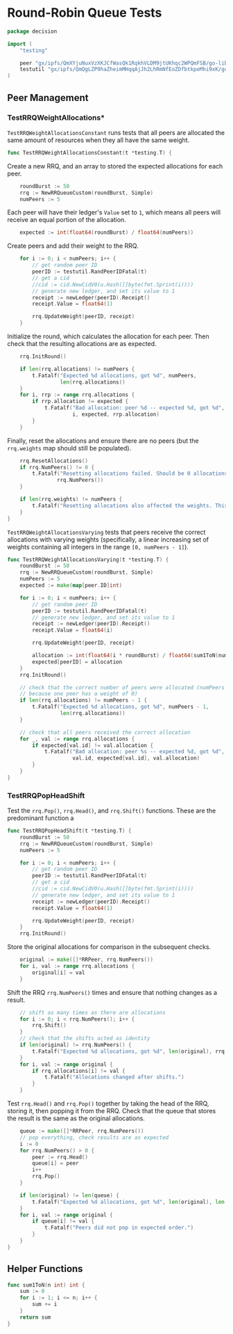 Round-Robin Queue Tests
=======================

```{.go .lib}
package decision

import (
    "testing"

    peer "gx/ipfs/QmXYjuNuxVzXKJCfWasQk1RqkhVLDM9jtUKhqc2WPQmFSB/go-libp2p-peer"
    testutil "gx/ipfs/QmQgLZP9haZheimMHqqAjJh2LhRmNfEoZDfbtkpeMhi9xK/go-testutil"
)
```

Peer Management
---------------

### TestRRQWeightAllocations*

`TestRRQWeightAllocationsConstant` runs tests that all peers are allocated the same
amount of resources when they all have the same weight.

```{.go .lib}
func TestRRQWeightAllocationsConstant(t *testing.T) {
```

Create a new RRQ, and an array to stored the expected allocations for each peer.

```{.go .lib}
    roundBurst := 50
    rrq := NewRRQueueCustom(roundBurst, Simple)
    numPeers := 5
```

Each peer will have their ledger's `Value` set to `1`, which means all peers
will receive an equal portion of the allocation.

```{.go .lib}
    expected := int(float64(roundBurst) / float64(numPeers))
```

Create peers and add their weight to the RRQ.

```{.go .lib}
    for i := 0; i < numPeers; i++ {
        // get random peer ID
        peerID := testutil.RandPeerIDFatal(t)
        // get a cid
        //cid := cid.NewCidV0(u.Hash([]byte(fmt.Sprint(i))))
        // generate new ledger, and set its value to 1
        receipt := newLedger(peerID).Receipt()
        receipt.Value = float64(1)

        rrq.UpdateWeight(peerID, receipt)
    }
```

Initialize the round, which calculates the allocation for each peer. Then check
that the resulting allocations are as expected.

```{.go .lib}
    rrq.InitRound()

    if len(rrq.allocations) != numPeers {
        t.Fatalf("Expected %d allocations, got %d", numPeers,
                 len(rrq.allocations))
    }
    for i, rrp := range rrq.allocations {
        if rrp.allocation != expected {
            t.Fatalf("Bad allocation: peer %d -- expected %d, got %d",
                     i, expected, rrp.allocation)
        }
    }
```

Finally, reset the allocations and ensure there are no peers (but the
`rrq.weights` map should still be populated).

```{.go .lib}
    rrq.ResetAllocations()
    if rrq.NumPeers() != 0 {
        t.Fatalf("Resetting allocations failed. Should be 0 allocations, but there are %d", 
                rrq.NumPeers())
    }

    if len(rrq.weights) != numPeers {
        t.Fatalf("Resetting allocations also affected the weights. This shouldn't happen.")
    }
}
```

`TestRRQWeightAllocationsVarying` tests that peers receive the correct allocations
with varying weights (specifically, a linear increasing set of weights
containing all integers in the range `[0, numPeers - 1]`).

```{.go .lib}
func TestRRQWeightAllocationsVarying(t *testing.T) {
    roundBurst := 50
    rrq := NewRRQueueCustom(roundBurst, Simple)
    numPeers := 5
    expected := make(map[peer.ID]int)

    for i := 0; i < numPeers; i++ {
        // get random peer ID
        peerID := testutil.RandPeerIDFatal(t)
        // generate new ledger, and set its value to 1
        receipt := newLedger(peerID).Receipt()
        receipt.Value = float64(i)

        rrq.UpdateWeight(peerID, receipt)

        allocation := int(float64(i * roundBurst) / float64(sum1ToN(numPeers-1)))
        expected[peerID] = allocation
    }
    rrq.InitRound()

    // check that the correct number of peers were allocated (numPeers - 1
    // because one peer has a weight of 0)
    if len(rrq.allocations) != numPeers - 1 {
        t.Fatalf("Expected %d allocations, got %d", numPeers - 1,
                 len(rrq.allocations))
    }

    // check that all peers received the correct allocation
    for _, val := range rrq.allocations {
        if expected[val.id] != val.allocation {
            t.Fatalf("Bad allocation: peer %s -- expected %d, got %d",
                     val.id, expected[val.id], val.allocation)
        }
    }
}
```

### TestRRQPopHeadShift

Test the `rrq.Pop()`, `rrq.Head()`, and `rrq.Shift()` functions. These are the
predominant function a

```{.go .lib}
func TestRRQPopHeadShift(t *testing.T) {
    roundBurst := 50
    rrq := NewRRQueueCustom(roundBurst, Simple)
    numPeers := 5

    for i := 0; i < numPeers; i++ {
        // get random peer ID
        peerID := testutil.RandPeerIDFatal(t)
        // get a cid
        //cid := cid.NewCidV0(u.Hash([]byte(fmt.Sprint(i))))
        // generate new ledger, and set its value to 1
        receipt := newLedger(peerID).Receipt()
        receipt.Value = float64(1)

        rrq.UpdateWeight(peerID, receipt)
    }
    rrq.InitRound()
```

Store the original allocations for comparison in the subsequent checks.

```{.go .lib}
    original := make([]*RRPeer, rrq.NumPeers())
    for i, val := range rrq.allocations {
        original[i] = val
    }
```

Shift the RRQ `rrq.NumPeers()` times and ensure that nothing changes as a
result.

```{.go .lib}
    // shift as many times as there are allocations
    for i := 0; i < rrq.NumPeers(); i++ {
        rrq.Shift()
    }
    // check that the shifts acted as identity
    if len(original) != rrq.NumPeers() {
        t.Fatalf("Expected %d allocations, got %d", len(original), rrq.NumPeers())
    }
    for i, val := range original {
        if rrq.allocations[i] != val {
            t.Fatalf("Allocations changed after shifts.")
        }
    }
```

Test `rrq.Head()` and `rrq.Pop()` together by taking the head of the RRQ,
storing it, then popping it from the RRQ. Check that the queue that stores the
result is the same as the original allocations.

```{.go .lib}
    queue := make([]*RRPeer, rrq.NumPeers())
    // pop everything, check results are as expected
    i := 0
    for rrq.NumPeers() > 0 {
        peer := rrq.Head()
        queue[i] = peer
        i++
        rrq.Pop()
    }

    if len(original) != len(queue) {
        t.Fatalf("Expected %d allocations, got %d", len(original), len(queue))
    }
    for i, val := range original {
        if queue[i] != val {
            t.Fatalf("Peers did not pop in expected order.")
        }
    }
}
```

Helper Functions
----------------

```{.go .lib}
func sum1ToN(n int) int {
    sum := 0
    for i := 1; i <= n; i++ {
        sum += i
    }
    return sum
}
```
